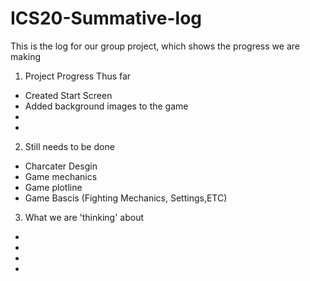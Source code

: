 # ICS20-Summative-log
This is the log for our group project, which shows the progress we are making


1. Project Progress Thus far
- Created Start Screen
- Added background images to the game
-
-
2. Still needs to be done 
- Charcater Desgin
- Game mechanics 
- Game plotline
- Game Bascis (Fighting Mechanics, Settings,ETC)
3. What we are 'thinking' about 
-
-
-
-
